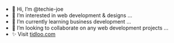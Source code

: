 - 👋 Hi, I’m @techie-joe
- 👀 I’m interested in web development & designs ...
- 🌱 I’m currently learning business development ...
- 💞️ I’m looking to collaborate on any web development projects ...
- ✨ Visit [tidloo.com](https://tidloo.com/)

<!---
techie-joe/techie-joe is a ✨ special ✨ repository because its `README.md` (this file) appears on your GitHub profile.
You can click the Preview link to take a look at your changes.
--->
